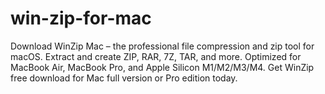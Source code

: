 # win-zip-for-mac
Download WinZip Mac – the professional file compression and zip tool for macOS. Extract and create ZIP, RAR, 7Z, TAR, and more. Optimized for MacBook Air, MacBook Pro, and Apple Silicon M1/M2/M3/M4. Get WinZip free download for Mac full version or Pro edition today.
